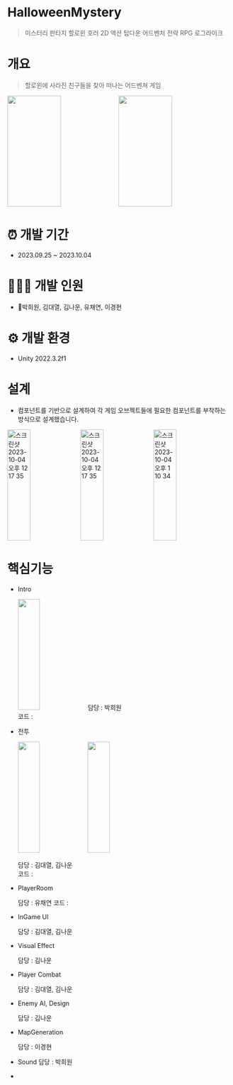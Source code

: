 # HalloweenMystery
> 미스터리 판타지 할로윈 호러 2D 액션 탑다운 어드벤처 전략 RPG 로그라이크

# 개요 
> 할로윈에 사라진 친구들을 찾아 떠나는 어드벤쳐 게임
<p>
  <img src="https://user-images.githubusercontent.com/115692722/272451159-fe70fd6c-43e3-4477-a0f1-cf31f1980809.gif" width="49%" height="250" />
  <img src="https://user-images.githubusercontent.com/115692722/272449284-0c1ac259-4973-49da-8917-da2ef34c0c6a.gif" width="49%" height="250" />  
</p>

# ⏰ 개발 기간 
- 2023.09.25 ~ 2023.10.04

# 🧑‍🤝‍🧑 개발 인원 
- 👑박희원, 김대열, 김나운, 유채연, 이경현

# ⚙️ 개발 환경 
- Unity 2022.3.2f1

# 설계
- 컴포넌트를 기반으로 설계하여 각 게임 오브젝트들에 필요한 컴포넌트를 부착하는 방식으로 설계했습니다.

<p>
  <img width="32%" height = "250" alt="스크린샷 2023-10-04 오후 12 17 35" src="https://github.com/phw97123/HalloweenMystery/assets/115692722/1a608e57-b9eb-470a-9547-85a1a66613cc">
  <img width="32%" height = "250" alt="스크린샷 2023-10-04 오후 12 17 35" src="https://github.com/phw97123/HalloweenMystery/assets/115692722/229b268d-9681-4930-b430-cf6aa5dfca87">
  <img width="32%" height = "250" alt="스크린샷 2023-10-04 오후 1 10 34" src="https://github.com/phw97123/HalloweenMystery/assets/115692722/09b0f4d8-bfba-410b-b0d4-4e96d39ce207">
</p>

# 핵심기능

- Intro

  <img width="32%" height = "250" src = "https://user-images.githubusercontent.com/115692722/272461620-f93b1989-699c-4973-a043-3e7992177aee.gif">
  담당 : 박희원<br>
  코드 : 

- 전투
  <p>
    <img width="32%" height = "250" src = "https://user-images.githubusercontent.com/115692722/272449284-0c1ac259-4973-49da-8917-da2ef34c0c6a.gif">
    <img width="32%" height = "250" src = "https://user-images.githubusercontent.com/115692722/272451159-fe70fd6c-43e3-4477-a0f1-cf31f1980809.gif">
  </p>
  
  담당 : 김대열, 김나운<br>
  코드 :
  
- PlayerRoom

  담당 : 유채연
  코드 :
  
- InGame UI

  담당 : 김대열, 김나운<br>

- Visual Effect

  담당 : 김나운<br>

- Player Combat

  담당 : 김대열, 김나운<br>

- Enemy AI, Design

  담당 : 김나운<br>

- MapGeneration

  담당 : 이경현<br>

- Sound
  담당 : 박희원<br>
  
- 
